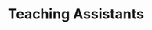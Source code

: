 ---
title: Teaching Assistants
nav_order: 2
parent: Who We Are
grand_parent: Home
is_anchor_child: true
anchor_url: teaching-assistants
---